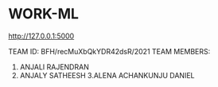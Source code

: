 # WORK-ML
http://127.0.0.1:5000

TEAM ID: BFH/recMuXbQkYDR42dsR/2021
TEAM MEMBERS:
   1. ANJALI RAJENDRAN
   2. ANJALY SATHEESH
   3.ALENA ACHANKUNJU DANIEL
